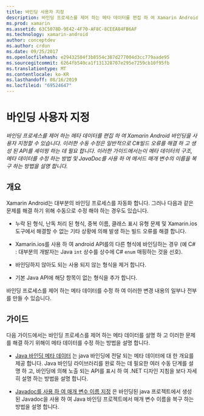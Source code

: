 ```yaml
---
title: 바인딩 사용자 지정
description: 바인딩 프로세스를 제어 하는 메타 데이터를 편집 하 여 Xamarin Android 바인딩을 사용자 지정할 수 있습니다. 이러한 수동 수정은 일반적으로 C#빌드 오류를 해결 하 고 생성 된 API를 셰이핑 하는 데 필요 합니다. 이러한 가이드에서는이 메타 데이터의 구조, 메타 데이터를 수정 하는 방법 및 JavaDoc를 사용 하 여 메서드 매개 변수의 이름을 복구 하는 방법을 설명 합니다.
ms.prod: xamarin
ms.assetid: 63C5078D-9E42-4F70-AF8C-8CEEA84FB6AF
ms.technology: xamarin-android
author: conceptdev
ms.author: crdun
ms.date: 09/25/2017
ms.openlocfilehash: e29432504f3b8554c387d277004d3cc779aade95
ms.sourcegitcommit: 6264fb540ca1f131328707e295e7259cb10f95fb
ms.translationtype: MT
ms.contentlocale: ko-KR
ms.lasthandoff: 08/16/2019
ms.locfileid: "69524647"
---
```

# <a name="customizing-bindings"></a>바인딩 사용자 지정

_바인딩 프로세스를 제어 하는 메타 데이터를 편집 하 여 Xamarin Android 바인딩을 사용자 지정할 수 있습니다. 이러한 수동 수정은 일반적으로 C#빌드 오류를 해결 하 고 생성 된 API를 셰이핑 하는 데 필요 합니다. 이러한 가이드에서는이 메타 데이터의 구조, 메타 데이터를 수정 하는 방법 및 JavaDoc를 사용 하 여 메서드 매개 변수의 이름을 복구 하는 방법을 설명 합니다._


## <a name="overview"></a>개요
 
Xamarin Android는 대부분의 바인딩 프로세스를 자동화 합니다. 그러나 다음과 같은 문제를 해결 하기 위해 수동으로 수정 해야 하는 경우도 있습니다.

- 누락 된 형식, 난독 처리 된 형식, 중복 이름, 클래스 표시 유형 문제 및 Xamarin.ios 도구에서 해결할 수 없는 기타 상황에 의해 발생 하는 빌드 오류를 해결 합니다. 

- Xamarin.ios를 사용 하 여 android API를의 다른 형식에 바인딩하는 경우 (예 C# : 대부분의 개발자는 Java `int` 상수를 상수에 C# `enum` 매핑하는 것을 선호).

- 바인딩하지 않아도 되는 사용 되지 않는 형식을 제거 합니다. 

- 기본 Java API에 해당 항목이 없는 형식을 추가 합니다. 

바인딩 프로세스를 제어 하는 메타 데이터를 수정 하 여 이러한 변경 내용의 일부나 전부를 만들 수 있습니다.


## <a name="guides"></a>가이드

다음 가이드에서는 바인딩 프로세스를 제어 하는 메타 데이터를 설명 하 고 이러한 문제를 해결 하기 위해이 메타 데이터를 수정 하는 방법을 설명 합니다.

- [Java 바인딩 메타 데이터](~/android/platform/binding-java-library/customizing-bindings/java-bindings-metadata.md) 는 java 바인딩에 전달 되는 메타 데이터에 대 한 개요를 제공 합니다.
    Java 바인딩 라이브러리를 완료 하는 데 필요한 여러 수동 단계를 설명 하 고, 바인딩에 의해 노출 되는 API를 표시 하 여 .NET 디자인 지침을 보다 자세히 설명 하는 방법을 설명 합니다.

- [Javadoc를 사용 하 여 매개 변수 이름 지정](~/android/platform/binding-java-library/customizing-bindings/naming-parameters-with-javadoc.md) 은 바인딩된 java 프로젝트에서 생성 된 Javadoc을 사용 하 여 Java 바인딩 프로젝트에서 매개 변수 이름을 복구 하는 방법을 설명 합니다.


 

